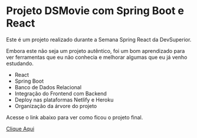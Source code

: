 # Projeto DSMovie com Spring Boot e React

Este é um projeto realizado durante a Semana Spring React da DevSuperior.

Embora este não seja um projeto autêntico, foi um bom aprendizado para ver ferramentas que eu não conhecia e melhorar algumas que eu já venho estudando.

- React
- Spring Boot
- Banco de Dados Relacional
- Integração do Frontend com Backend
- Deploy nas plataformas Netlify e Heroku
- Organização da árvore do projeto

Acesse o link abaixo para ver como ficou o projeto final.

[Clique Aqui](https://dsmovie-jv.netlify.app/)
